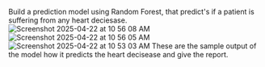 Build a prediction model using Random Forest, that predict's if a patient is suffering from any heart deciesase. ![Screenshot 2025-04-22 at 10 56 08 AM](https://github.com/user-attachments/assets/4f73295b-1bbe-46ed-9156-9da8ace469a7)
![Screenshot 2025-04-22 at 10 56 05 AM](https://github.com/user-attachments/assets/17e1d248-a020-4dd0-ae4f-07dcb6bc6396)
![Screenshot 2025-04-22 at 10 53 03 AM](https://github.com/user-attachments/assets/427f6dfd-0a89-458b-8f7e-ea9ce2b1f4f5)
These are the sample output of the model how it predicts the heart decisease and give the report.
